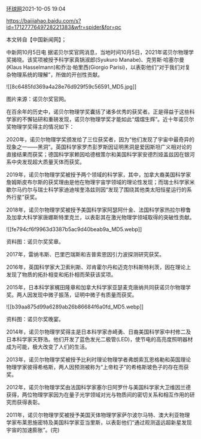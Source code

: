 
[环球网](https://author.baidu.com/home?from=bjh_article&app_id=1549608413453462)2021-10-05 19:04

https://baijiahao.baidu.com/s?id=1712777649728221383&wfr=spider&for=pc

本文转自【中国新闻网】；

中新网10月5日电 据诺贝尔奖官网消息，当地时间10月5日，2021年诺贝尔物理学奖揭晓。该奖项被授予科学家真锅淑郎(Syukuro Manabe)、克劳斯·哈塞尔曼(Klaus Hasselmann)和乔治·帕里西(Giorgio Parisi)，以表彰他们“<span class="red">对于我们对复杂物理系统的理解</span>”，所做的开创性贡献。

![[8c6485fd369a4a28e76d929f59c56591_MD5.jpg]]

图片来源：诺贝尔奖官网。

在百余年的历史中，诺贝尔物理学奖囊括了诸多优秀的获奖者。正是得益于这些科学家的不懈钻研和重磅发现，诺贝尔物理学奖才能如此“熠熠生辉”。近十年诺贝尔奖物理学奖得主的情况如下：

2020年，诺贝尔物理学奖颁发给了三位获奖者，因为“他们发现了宇宙中最奇异的现象之一——<span class="red">黑洞</span>”。英国科学家罗杰彭罗斯因证明黑洞是爱因斯坦广义相对论的直接结果而获奖；德国科学家赖因哈德根策尔和美国科学家安德烈娅盖兹因在银河系中央发现超大质量天体而获奖。

2019年，诺贝尔物理学奖被授予两个领域的科学家，其中，加拿大裔美国科学家詹姆斯皮布尔斯的获奖理由是他在<span class="red">物理宇宙学领域的理论性发现</span>；而瑞士科学家米歇尔马约尔与瑞士科学家迪迪埃奎洛兹则因“<span class="red">发现了围绕其他类太阳恒星运行的系外行星</span>”获奖。

2018年，诺贝尔物理学奖被授予美国科学家阿瑟阿什金、法国科学家热拉尔穆鲁及加拿大科学家唐娜斯特里克兰，以表彰其在<span class="red">激光物理学领域</span>取得的突破性贡献。

![[fe794cf6f9963d3387b5ac9d40beab9a_MD5.webp]]

资料图：诺贝尔奖奖章。

2017年，雷纳韦斯、巴里巴瑞斯和吉普索恩因<span class="red">引力波探测</span>研究获奖。

2016年，英国科学家大卫索利斯、邓肯霍尔丹和迈克尔科斯特利茨，因<span class="red">在理论上发现了物质的拓扑相变和拓扑相</span>而荣获该奖项。

2015年，日本科学家梶田隆章和加拿大科学家亚瑟麦克唐纳共同获诺贝尔物理学奖。两人因发现<span class="red">中微子振荡，证明中微子有质量</span>而获奖。

![[b39aa875d99a6289ab26b86684f6a0fd_MD5.webp]]

资料图：诺贝尔奖晚宴。

2014年，诺贝尔物理学奖得主是日本科学家赤崎勇、日裔美国科学家中村修二及日本科学家天野浩。他们<span class="red">开发了蓝色发光二极管(LED)，使节电的高亮度照明器材成为可能，极大改变了人们的生活</span>。

2013年，诺贝尔物理学奖被授予比利时理论物理学者弗朗索瓦恩格勒和英国理论物理学家彼得希格斯，两人因<span class="red">预测被称为“上帝粒子”的希格斯玻色子的存在</span>而获奖。

2012年，诺贝尔物理学奖由法国科学家塞尔日阿罗什与美国科学家大卫维因兰德获得，两位物理学家因为<span class="red">在量子光学领域对光与物质间的密切关系和相互作用的研究</span>而获得表彰。

2011年，诺贝尔物理学奖被授予美国天体物理学家萨尔波尔马特、澳大利亚物理学家布莱恩施密特及美国科学家亚当里斯，以表彰他们“<span class="red">通过观测遥远超新星发现宇宙的加速膨胀</span>”。(完)